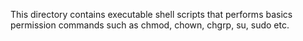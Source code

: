 This directory contains executable shell scripts that performs basics permission commands such as chmod, chown, chgrp, su, sudo etc.
